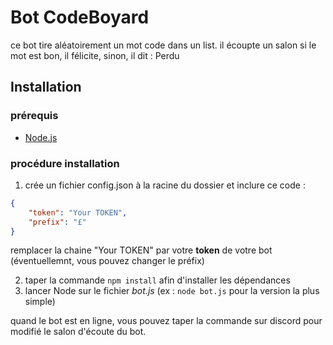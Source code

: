 # Bot CodeBoyard

ce bot tire aléatoirement un mot code dans un list. 
il écoupte un salon si le mot est bon, il félicite, sinon, il dit : Perdu 

## Installation

### prérequis 

- [Node.js](Nodejs.org/)

### procédure installation 

1. crée un fichier config.json à la racine du dossier et inclure ce code : 

```json
{
    "token": "Your TOKEN",
    "prefix": "£"
}
```
remplacer la chaine "Your TOKEN" par votre **token** de votre bot
(éventuellemnt, vous pouvez changer le préfix)

2. taper la commande `npm install` afin d'installer les dépendances
3. lancer Node sur le fichier _bot.js_ (ex : `node bot.js` pour la version la plus simple)

quand le bot est en ligne, vous pouvez taper la commande sur discord pour modifié le salon d'écoute du bot. 



